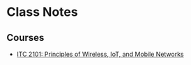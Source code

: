 # Class Notes

## Courses

- [ITC 2101: Principles of Wireless, IoT, and Mobile Networks](ITC2101/ITC2101)
